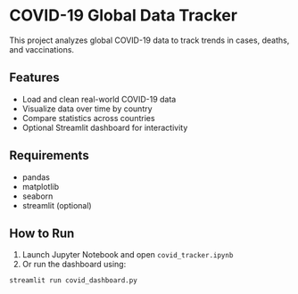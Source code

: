 # COVID-19 Global Data Tracker

This project analyzes global COVID-19 data to track trends in cases, deaths, and vaccinations.

## Features
- Load and clean real-world COVID-19 data
- Visualize data over time by country
- Compare statistics across countries
- Optional Streamlit dashboard for interactivity

## Requirements
- pandas
- matplotlib
- seaborn
- streamlit (optional)

## How to Run
1. Launch Jupyter Notebook and open `covid_tracker.ipynb`
2. Or run the dashboard using:
```bash
streamlit run covid_dashboard.py
```
